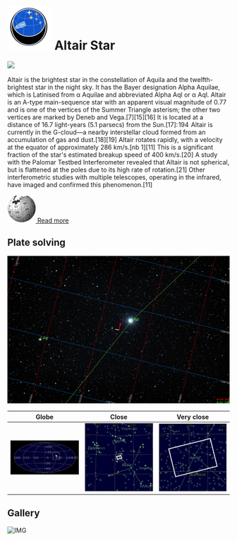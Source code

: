 # ![](..//Imaging//Common/pyl-tiny.png) Altair Star
![](..//Imaging//HD/Altair_Star+00+co.jpg)

Altair is the brightest star in the constellation of Aquila and the twelfth-brightest star in the night sky. It has the Bayer designation Alpha Aquilae, which is Latinised from α Aquilae and abbreviated Alpha Aql or α Aql. Altair is an A-type main-sequence star with an apparent visual magnitude of 0.77 and is one of the vertices of the Summer Triangle asterism; the other two vertices are marked by Deneb and Vega.[7][15][16] It is located at a distance of 16.7 light-years (5.1 parsecs) from the Sun.[17]: 194  Altair is currently in the G-cloud—a nearby interstellar cloud formed from an accumulation of gas and dust.[18][19] Altair rotates rapidly, with a velocity at the equator of approximately 286 km/s.[nb 1][11] This is a significant fraction of the star's estimated breakup speed of 400 km/s.[20] A study with the Palomar Testbed Interferometer revealed that Altair is not spherical, but is flattened at the poles due to its high rate of rotation.[21] Other interferometric studies with multiple telescopes, operating in the infrared, have imaged and confirmed this phenomenon.[11]

[![](..//Imaging//Common/Wikipedia.png) Read more](https://en.wikipedia.org/wiki/Altair)
## Plate solving 


![IMG](..//Imaging//HD/Altair_Star_Annotated.jpg)


| Globe | Close | Very close |
| ----- | ----- | ----- |
|![IMG](..//Imaging//HD/Altair_Star_Globe.jpg) |![IMG](..//Imaging//HD/Altair_Star_Close.jpg) |![IMG](..//Imaging//HD/Altair_Star_Closer.jpg) |

## Gallery
![IMG](..//Imaging//HD/Altair_Star+00+co.jpg) 

